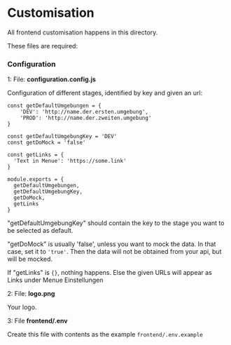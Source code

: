 # Customisation

All frontend customisation happens in this directory.

These files are required:

### Configuration

1: File: **configuration.config.js**

Configuration of different stages, identified by key and given an url:

```
const getDefaultUmgebungen = {
    'DEV': 'http://name.der.ersten.umgebung',
    'PROD': 'http://name.der.zweiten.umgebung'
}

const getDefaultUmgebungKey = 'DEV'
const getDoMock = 'false'

const getLinks = {
  'Text in Menue': 'https://some.link'
}

module.exports = {
  getDefaultUmgebungen,
  getDefaultUmgebungKey,
  getDoMock,
  getLinks
}
```

"getDefaultUmgebungKey" should contain the key to the stage you want to be selected as default.

"getDoMock" is usually 'false', unless you want to mock the data. In that case, set it to ```'true'```. Then the data will
not be obtained from your api, but will be mocked.

If "getLinks" is ```{}```, nothing happens. Else the given URLs will appear as Links under Menue Einstellungen

2: File: **logo.png**

Your logo.

3: File **frontend/.env**

Create this file with contents as the example ```frontend/.env.example```
